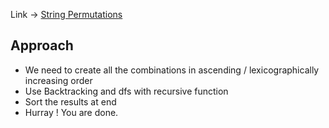 Link -> [String Permutations](https://www.geeksforgeeks.org/problems/permutations-of-a-given-string-1587115620/1)

## Approach
- We need to create all the combinations in ascending / lexicographically increasing order
- Use Backtracking and dfs with recursive function
- Sort the results at end
- Hurray ! You are done.